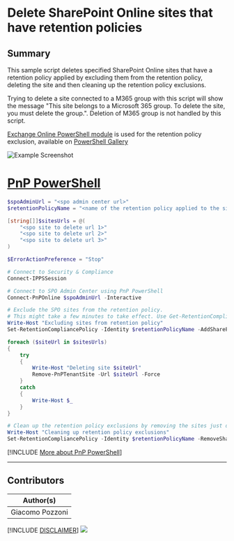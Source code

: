 

# Delete SharePoint Online sites that have retention policies

## Summary

This sample script deletes specified SharePoint Online sites that have a retention policy applied by excluding them from the retention policy, deleting the site and then cleaning up the retention policy exclusions.

Trying to delete a site connected to a M365 group with this script will show the message "This site belongs to a Microsoft 365 group. To delete the site, you must delete the group.". Deletion of M365 group is not handled by this script.

[Exchange Online PowerShell module](https://learn.microsoft.com/en-us/powershell/exchange/exchange-online-powershell-v2) is used for the retention policy exclusion, available on [PowerShell Gallery](https://www.powershellgallery.com/packages/ExchangeOnlineManagement)

![Example Screenshot](assets/example.png)

# [PnP PowerShell](#tab/pnpps)

```powershell
$spoAdminUrl = "<spo admin center url>"
$retentionPolicyName = "<name of the retention policy applied to the sites>"

[string[]]$sitesUrls = @(
    "<spo site to delete url 1>"
    "<spo site to delete url 2>"
    "<spo site to delete url 3>"
)

$ErrorActionPreference = "Stop"

# Connect to Security & Compliance
Connect-IPPSSession

# Connect to SPO Admin Center using PnP PowerShell
Connect-PnPOnline $spoAdminUrl -Interactive

# Exclude the SPO sites from the retention policy.
# This might take a few minutes to take effect. Use Get-RetentionCompliancePolicy -DistributionDetail "Test 2 years" | Select-Object Distribution* to check the distribution status
Write-Host "Excluding sites from retention policy"
Set-RetentionCompliancePolicy -Identity $retentionPolicyName -AddSharePointLocationException $sitesUrls

foreach ($siteUrl in $sitesUrls)
{
    try
    {
        Write-Host "Deleting site $siteUrl"
        Remove-PnPTenantSite -Url $siteUrl -Force
    }
    catch
    {
        Write-Host $_
    }
}

# Clean up the retention policy exclusions by removing the sites just deleted
Write-Host "Cleaning up retention policy exclusions"
Set-RetentionCompliancePolicy -Identity $retentionPolicyName -RemoveSharePointLocationException $sitesUrls
```
[!INCLUDE [More about PnP PowerShell](../../docfx/includes/MORE-PNPPS.md)]
***

## Contributors

| Author(s) |
|-----------|
| Giacomo Pozzoni |


[!INCLUDE [DISCLAIMER](../../docfx/includes/DISCLAIMER.md)]
<img src="https://m365-visitor-stats.azurewebsites.net/script-samples/scripts/spo-delete-site-with-retention-policy" aria-hidden="true" />
